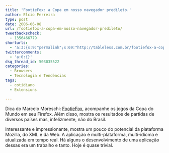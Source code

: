 ```yaml
---
title: 'FootieFox: a Copa em nosso navegador predileto.'
author: Elcio Ferreira
type: post
date: 2006-06-08
url: /footiefox-a-copa-em-nosso-navegador-predileto/
tweetbackscheck:
  - 1356466779
shorturls:
  - 'a:3:{s:9:"permalink";s:69:"http://tableless.com.br/footiefox-a-copa-em-nosso-navegador-predileto";s:7:"tinyurl";s:26:"http://tinyurl.com/3ollp78";s:4:"isgd";s:19:"http://is.gd/70iw0P";}'
twittercomments:
  - 'a:0:{}'
dsq_thread_id: 503035522
categories:
  - Browsers
  - Tecnologia e Tendências
tags:
  - cotidiano
  - Extensions

---
```

Dica do Marcelo Moreschi: [FootieFox][1], acompanhe os jogos da Copa do Mundo em seu Firefox. Além disso, mostra os resultados de partidas de diversos países mas, infelizmente, não do Brasil.

<!--more-->Interessante e impressionante, mostra um pouco do potencial da plataforma Mozilla, do XML e da Web. A aplicação é multi-plataforma, multi-idioma e atualizada em tempo real. Há alguns o desenvolvimento de uma aplicação dessas era um trabalho e tanto. Hoje é quase trivial.

 [1]: http://www.hpi.uni-potsdam.de/footiefox/?L=1